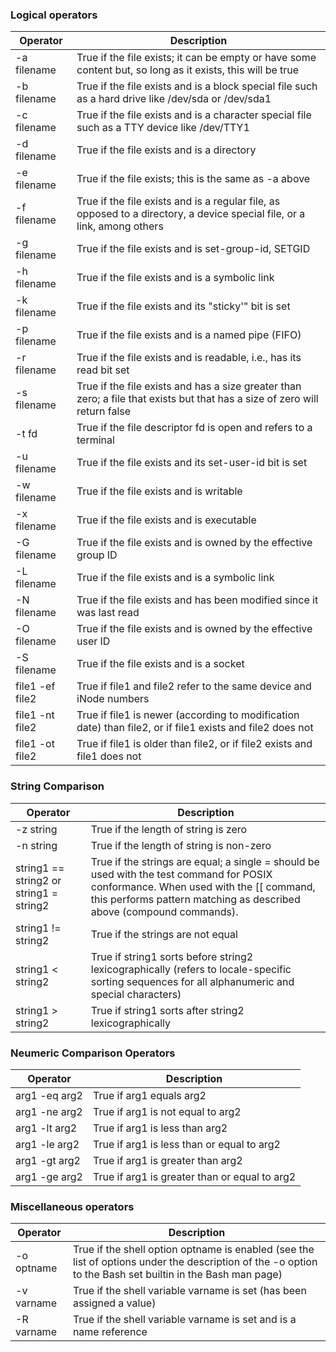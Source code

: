 ### Logical operators

| Operator |	Description |
|--|--|
|-a filename |	True if the file exists; it can be empty or have some content but, so long as it exists, this will be true |
|-b filename |	True if the file exists and is a block special file such as a hard drive like /dev/sda or /dev/sda1 |
|-c filename |	True if the file exists and is a character special file such as a TTY device like /dev/TTY1 |
|-d filename |	True if the file exists and is a directory |
|-e filename |	True if the file exists; this is the same as -a above |
|-f filename |	True if the file exists and is a regular file, as opposed to a directory, a device special file, or a link, among others |
|-g filename |	True if the file exists and is set-group-id, SETGID |
|-h filename |	True if the file exists and is a symbolic link |
|-k filename |	True if the file exists and its "sticky'" bit is set |
|-p filename |	True if the file exists and is a named pipe (FIFO) |
|-r filename |	True if the file exists and is readable, i.e., has its read bit set |
|-s filename |	True if the file exists and has a size greater than zero; a file that exists but that has a size of zero will return false |
|-t fd |	True if the file descriptor fd is open and refers to a terminal |
|-u filename |	True if the file exists and its set-user-id bit is set |
|-w filename |	True if the file exists and is writable |
|-x filename |	True if the file exists and is executable |
|-G filename |	True if the file exists and is owned by the effective group ID |
|-L filename |	True if the file exists and is a symbolic link |
|-N filename |	True if the file exists and has been modified since it was last read |
|-O filename |	True if the file exists and is owned by the effective user ID |
|-S filename |	True if the file exists and is a socket |
|file1 -ef file2 |	True if file1 and file2 refer to the same device and iNode numbers |
|file1 -nt file2 |	True if file1 is newer (according to modification date) than file2, or if file1 exists and file2 does not |
|file1 -ot file2 |	True if file1 is older than file2, or if file2 exists and file1 does not |

### String Comparison

| Operator |	Description |
|--|--|
|-z string |	True if the length of string is zero|
|-n string |	True if the length of string is non-zero|
|string1 == string2 or string1 = string2 |	True if the strings are equal; a single = should be used with the test command for POSIX conformance. When used with the [[ command, this performs pattern matching as described above (compound commands).|
|string1 != string2 |	True if the strings are not equal|
|string1 < string2 |	True if string1 sorts before string2 lexicographically (refers to locale-specific sorting sequences for all alphanumeric and special characters)|
|string1 > string2 |	True if string1 sorts after string2 lexicographically|

### Neumeric Comparison Operators

|Operator|	Description|
|---|---|
|arg1 -eq arg2|	True if arg1 equals arg2|
|arg1 -ne arg2|	True if arg1 is not equal to arg2|
|arg1 -lt arg2|	True if arg1 is less than arg2|
|arg1 -le arg2|	True if arg1 is less than or equal to arg2|
|arg1 -gt arg2|	True if arg1 is greater than arg2|
|arg1 -ge arg2|	True if arg1 is greater than or equal to arg2|

### Miscellaneous operators

|Operator|	Description|
|---|---|
|-o optname	|True if the shell option optname is enabled (see the list of options under the description of the -o option to the Bash set builtin in the Bash man page)|
|-v varname	|True if the shell variable varname is set (has been assigned a value)|
|-R varname	|True if the shell variable varname is set and is a name reference|
